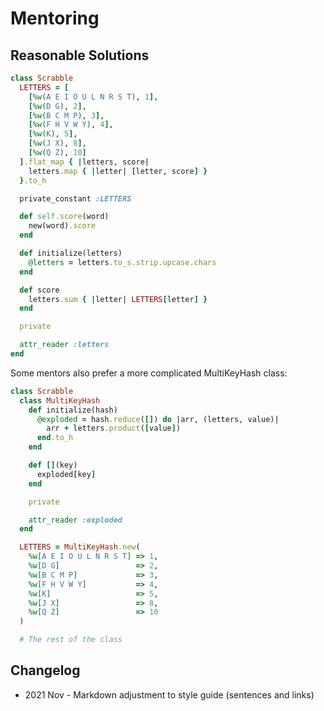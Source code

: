 # Mentoring

## Reasonable Solutions

```ruby
class Scrabble
  LETTERS = [
    [%w(A E I O U L N R S T), 1],
    [%w(D G), 2],
    [%w(B C M P), 3],
    [%w(F H V W Y), 4],
    [%w(K), 5],
    [%w(J X), 8],
    [%w(Q Z), 10]
  ].flat_map { |letters, score|
    letters.map { |letter| [letter, score] }
  }.to_h

  private_constant :LETTERS

  def self.score(word)
    new(word).score
  end

  def initialize(letters)
    @letters = letters.to_s.strip.upcase.chars
  end

  def score
    letters.sum { |letter| LETTERS[letter] }
  end

  private

  attr_reader :letters
end
```

Some mentors also prefer a more complicated MultiKeyHash class:

```ruby
class Scrabble
  class MultiKeyHash
    def initialize(hash)
      @exploded = hash.reduce([]) do |arr, (letters, value)|
        arr + letters.product([value])
      end.to_h
    end

    def [](key)
      exploded[key]
    end

    private

    attr_reader :exploded
  end

  LETTERS = MultiKeyHash.new(
    %w[A E I O U L N R S T] => 1,
    %w[D G]                 => 2,
    %w[B C M P]             => 3,
    %w[F H V W Y]           => 4,
    %w[K]                   => 5,
    %w[J X]                 => 8,
    %w[Q Z]                 => 10
  )

  # The rest of the class
```

## Changelog

- 2021 Nov - Markdown adjustment to style guide (sentences and links)
